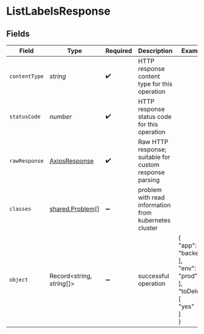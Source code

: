 # ListLabelsResponse


## Fields

| Field                                                              | Type                                                               | Required                                                           | Description                                                        | Example                                                            |
| ------------------------------------------------------------------ | ------------------------------------------------------------------ | ------------------------------------------------------------------ | ------------------------------------------------------------------ | ------------------------------------------------------------------ |
| `contentType`                                                      | *string*                                                           | :heavy_check_mark:                                                 | HTTP response content type for this operation                      |                                                                    |
| `statusCode`                                                       | *number*                                                           | :heavy_check_mark:                                                 | HTTP response status code for this operation                       |                                                                    |
| `rawResponse`                                                      | [AxiosResponse](https://axios-http.com/docs/res_schema)            | :heavy_check_mark:                                                 | Raw HTTP response; suitable for custom response parsing            |                                                                    |
| `classes`                                                          | [shared.Problem](../../../sdk/models/shared/problem.md)[]          | :heavy_minus_sign:                                                 | problem with read information from kubernetes cluster              |                                                                    |
| `object`                                                           | Record<string, *string*[]>                                         | :heavy_minus_sign:                                                 | successful operation                                               | {<br/>"app": [<br/>"backend"<br/>],<br/>"env": [<br/>"prod"<br/>],<br/>"toDelete": [<br/>"yes"<br/>]<br/>} |